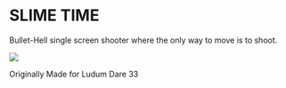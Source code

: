 # SLIME TIME

Bullet-Hell single screen shooter where the only way to move is to shoot.

![](content/screenshots/gameplay.gif)

Originally Made for Ludum Dare 33
